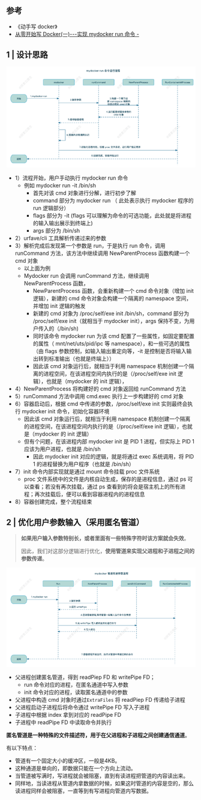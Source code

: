 ## 参考

- 《动手写 docker》
- [从零开始写 Docker(一)---实现 mydocker run 命令 -](https://www.lixueduan.com/posts/docker/mydocker/01-mydocker-run/)

## 1 | 设计思路

![my-docker的run命令运行逻辑](imgs/1-实现mydocker-run/run命令运行逻辑.png)

- 1）流程开始，用户手动执行 mydocker run 命令
  - 例如 mydocker run -it /bin/sh
    - 首先对该 cmd 对象进行分解，进行初步了解
    - command 部分为 mydocker run （ 此处表示执行 mydocker 程序的 run 逻辑部分）
    - flags 部分为 -it  (flags 可以理解为命令的可选功能，此处就是将进程的输入输出展示到终端上)
    - args 部分为 /bin/sh
- 2）urfave/cli 工具解析传递过来的参数
- 3）解析完成后发现第一个参数是 run，于是执行 run 命令，调用 runCommand 方法，该方法中继续调用 NewParentProcess 函数构建一个 cmd 对象
  - 以上面为例
  - Mydocker run 会调用 runCommand 方法，继续调用 NewParentProcess 函数，
    - NewParentProcess 函数，会重新构建一个 cmd 命令对象（增加 init 逻辑），新建的 cmd 命令对象会构建一个隔离的 namespace 空间，并增加 init 逻辑的触发
    - 新建的 cmd 对象为 /proc/self/exe init /bin/sh，command 部分为  /proc/self/exe init（就相当于 mydocker init），args 保持不变，为用户传入的（/bin/sh)
    - 同时该命令 mydocker run 为该 cmd 配置了一些属性，如固定要配置的属性（ mnt/net/uts/pid/ipc 等 namespace），和一些可选的属性（由 flags 参数控制，如输入输出重定向等，-it 是控制是否将输入输出转到标准输出（也就是终端上））
    - 因此该 cmd 对象运行后，就相当于利用 namespace 机制创建一个隔离的进程空间，在该进程空间内执行的是（/proc/self/exe init 逻辑），也就是（mydocker 的 init 逻辑），
- 4）NewParentProcess 将构建好的 cmd 对象返回给 runCommand 方法
- 5）runCommand 方法中调用 cmd.exec 执行上一步构建好的 cmd 对象
- 6）容器启动后，根据 cmd 中传递的参数，/proc/self/exe init 实则最终会执行 mydocker init 命令，初始化容器环境
  - 因此该 cmd 对象运行后，就相当于利用 namespace 机制创建一个隔离的进程空间，在该进程空间内执行的是（/proc/self/exe init 逻辑），也就是（mydocker 的 init 逻辑）
  - 但有个问题，在该进程内部 mydocker  init 是 PID 1 进程，但实际上 PID 1 应该为用户进程，也就是 /bin/sh
    - 因此 mydocker  init 对应的逻辑，就是将通过 exec 系统调用，将 PID 1 的进程替换为用户程序（也就是 /bin/sh）
- 7）init 命令内部实现就是通过 mount 命令挂载 proc 文件系统
  - proc 文件系统中的文件是内核自动生成，保存的是进程信息，通过 ps 可以查看；若没有再次挂载，通过 ps 查看到的将会是宿主机上的所有进程；再次挂载后，便可以看到容器进程内的进程信息
- 8）容器创建完成，整个流程结束



## 2 | 优化用户参数输入（采用匿名管道）

> **如果用户输入参数特别长，或者里面有一些特殊字符时该方案就会失效**。
>
> 因此，我们对这部分逻辑进行优化，**使用管道来实现父进程和子进程之间的参数传递**。

![匿名管道传输用户参数](imgs/1-实现mydocker-run/匿名管道传输用户参数.png)

- 父进程创建匿名管道，得到 readPiep FD 和 writePipe FD；
  - run 命令对应的进程，在匿名通道中写入参数
  - init 命令对应的进程，读取匿名通道中的参数
- 父进程中构造 cmd 对象时通过`ExtraFiles` 将 readPiep FD 传递给子进程
- 父进程启动子进程后将命令通过 writePipe FD 写入子进程
- 子进程中根据 index 拿到对应的 readPipe FD
- 子进程中 readPipe FD 中读取命令并执行



**匿名管道是一种特殊的文件描述符，用于在父进程和子进程之间创建通信通道**。

有以下特点：

- 管道有一个固定大小的缓冲区，一般是4KB。
- 这种通道是单向的，即数据只能在一个方向上流动。
- 当管道被写满时，写进程就会被阻塞，直到有读进程把管道的内容读出来。
- 同样地，当读进程从管道内拿数据的时候，如果这时管道的内容是空的，那么读进程同样会被阻塞，一直等到有写进程向管道内写数据。
